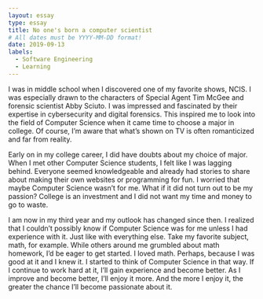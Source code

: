 ```yaml
---
layout: essay
type: essay
title: No one's born a computer scientist
# All dates must be YYYY-MM-DD format!
date: 2019-09-13
labels:
  - Software Engineering
  - Learning
---
```


I was in middle school when I discovered one of my favorite shows, NCIS. I was especially drawn to the characters of Special Agent Tim McGee and forensic scientist Abby Sciuto. I was impressed and fascinated by their expertise in cybersecurity and digital forensics. This inspired me to look into the field of Computer Science when it came time to choose a major in college. Of course, I’m aware that what’s shown on TV is often romanticized and far from reality. 

Early on in my college career, I did have doubts about my choice of major. When I met other Computer Science students, I felt like I was lagging behind. Everyone seemed knowledgeable and already had stories to share about making their own websites or programming for fun. I worried that maybe Computer Science wasn’t for me. What if it did not turn out to be my passion? College is an investment and I did not want my time and money to go to waste.

I am now in my third year and my outlook has changed since then. I realized that I couldn’t possibly know if Computer Science was for me unless I had experience with it. Just like with everything else. Take my favorite subject, math, for example. While others around me grumbled about math homework, I’d be eager to get started. I loved math. Perhaps, because I was good at it and I knew it. I started to think of Computer Science in that way. If I continue to work hard at it, I’ll gain experience and become better. As I improve and become better, I’ll enjoy it more. And the more I enjoy it, the greater the chance I’ll become passionate about it. 
